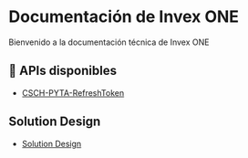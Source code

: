# Documentación de Invex ONE

Bienvenido a la documentación técnica de Invex ONE

## 📌 APIs disponibles
- [CSCH-PYTA-RefreshToken](refresh-token.md)

## Solution Design
- [Solution Design](solutionDesign.md)
